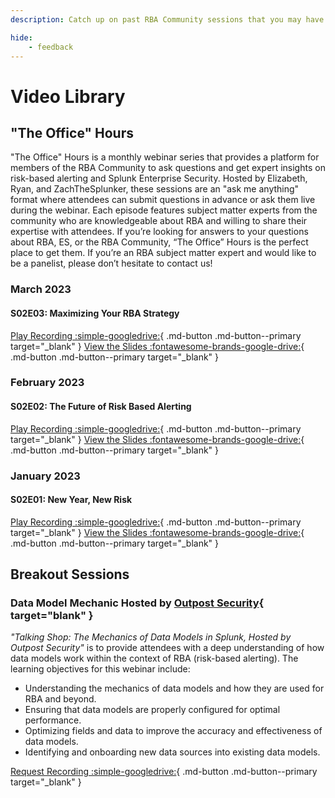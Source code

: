 ```yaml
---
description: Catch up on past RBA Community sessions that you may have missed!

hide:
    - feedback
---
```


# Video Library

## "The Office" Hours

"The Office" Hours is a monthly webinar series that provides a platform for members of the RBA Community to ask questions and get expert insights on risk-based alerting and Splunk Enterprise Security. Hosted by Elizabeth, Ryan, and ZachTheSplunker, these sessions are an "ask me anything" format where attendees can submit questions in advance or ask them live during the webinar. Each episode features subject matter experts from the community who are knowledgeable about RBA and willing to share their expertise with attendees. If you’re looking for answers to your questions about RBA, ES, or the RBA Community, “The Office” Hours is the perfect place to get them. If you’re an RBA subject matter expert and would like to be a panelist, please don’t hesitate to contact us!

### March 2023 

#### S02E03: Maximizing Your RBA Strategy

[Play Recording :simple-googledrive:](https://drive.google.com/file/d/18IsT_BnRhEcpSdmhlj2Jv4bIeoIC70Nt/view?usp=share_link "The Office Hours Recording"){ .md-button .md-button--primary target="_blank" }
[View the Slides :fontawesome-brands-google-drive:](https://docs.google.com/presentation/d/1mUxm-uBS2c053wtvwma8v1SyCT_CZkmliGU7q5CjhYo/edit?usp=sharing "See Slide Deck"){ .md-button .md-button--primary target="_blank" }

### February 2023 

#### S02E02: The Future of Risk Based Alerting

[Play Recording :simple-googledrive:](https://drive.google.com/file/d/1kEjvd5YmTUwRdtuQYyrLfRr-FjjAHy_M/view?usp=share_link "The Office Hours Recording"){ .md-button .md-button--primary target="_blank" }
[View the Slides :fontawesome-brands-google-drive:](https://docs.google.com/presentation/d/1T19qkZfouMs4ojl9FHQDYYIPxmIZTrKJ8GJE93NREd4/edit?usp=share_link "See Slide Deck"){ .md-button .md-button--primary target="_blank" }

### January 2023 

#### S02E01: New Year, New Risk

[Play Recording :simple-googledrive:](https://drive.google.com/file/d/1EQd3_q39E0cI9KH1QU1F_7MOLqtZmYgC/view "The Office Hours Recording"){ .md-button .md-button--primary target="_blank" }
[View the Slides :fontawesome-brands-google-drive:](https://docs.google.com/presentation/d/1ekCK72UbBlW8HyTS0fgso5ZHU9F__6Q01LfwlxmpNwg/edit?usp=sharing "See Slide Deck"){ .md-button .md-button--primary target="_blank" }

## Breakout Sessions

### Data Model Mechanic Hosted by [Outpost Security](https://outpost-security.com/){ target="blank" }

_"Talking Shop: The Mechanics of Data Models in Splunk, Hosted by Outpost Security"_ is to provide attendees with a deep understanding of how data models work within the context of RBA (risk-based alerting). The learning objectives for this webinar include:

- Understanding the mechanics of data models and how they are used for RBA and beyond.
- Ensuring that data models are properly configured for optimal performance.
- Optimizing fields and data to improve the accuracy and effectiveness of data models.
- Identifying and onboarding new data sources into existing data models.

[Request Recording :simple-googledrive:](https://docs.google.com/forms/d/e/1FAIpQLSf3iGzz_CDwRH7mDgG8nQec3bu620ocI2NA1XWbaAvdAG1LSw/viewform?usp=sf_link "Data Model Mechanic Recording"){ .md-button .md-button--primary target="_blank" }
 